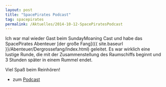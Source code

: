 ```yaml
---
layout: post
title: "SpacePirates Podcast"
tag: spacepirates
permalink: /Aktuelles/2014-10-12-SpacePiratesPodcast
---
```



Ich war mal wieder Gast beim SundayMoaning Cast und habe das SpacePirates Abenteuer [der große Fang]({{ site.baseurl }}/Abenteuer/Dergrossefang/Index.html) geleitet. Es war wirklich eine lustige Runde, die mit der Zusammenstellung des Raumschiffs beginnt und 3 Stunden später in einem Rummel endet.

Viel Spaß beim Reinhören!

- zum [Podcast](http://sundaymoaning.fracker.de/smc100-spacepirates-der-grose-fang/)


